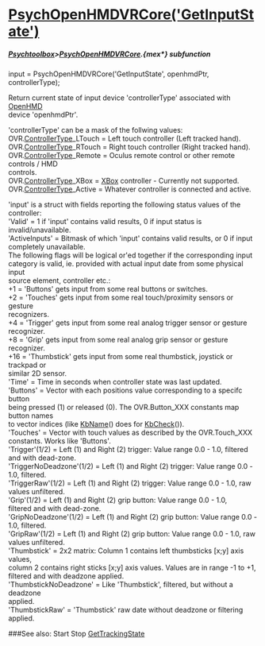 # [PsychOpenHMDVRCore('GetInputState')](PsychOpenHMDVRCore-GetInputState) 
##### [Psychtoolbox](Psychtoolbox)>[PsychOpenHMDVRCore](PsychOpenHMDVRCore).{mex*} subfunction

input = PsychOpenHMDVRCore('GetInputState', openhmdPtr, controllerType);

Return current state of input device 'controllerType' associated with [OpenHMD](OpenHMD)  
device 'openhmdPtr'.  
  
'controllerType' can be a mask of the follwing values:  
OVR.[ControllerType](ControllerType)\_LTouch = Left touch controller (Left tracked hand).  
OVR.[ControllerType](ControllerType)\_RTouch = Right touch controller (Right tracked hand).  
OVR.[ControllerType](ControllerType)\_Remote = Oculus remote control or other remote controls / HMD  
controls.  
OVR.[ControllerType](ControllerType)\_XBox = [XBox](XBox) controller - Currently not supported.  
OVR.[ControllerType](ControllerType)\_Active = Whatever controller is connected and active.  
  
'input' is a struct with fields reporting the following status values of the  
controller:  
'Valid' = 1 if 'input' contains valid results, 0 if input status is  
invalid/unavailable.  
'ActiveInputs' = Bitmask of which 'input' contains valid results, or 0 if input  
completely unavailable.  
The following flags will be logical or'ed together if the corresponding input  
category is valid, ie. provided with actual input date from some physical input  
source element, controller etc.:  
+1  = 'Buttons' gets input from some real buttons or switches.  
+2  = 'Touches' gets input from some real touch/proximity sensors or gesture  
recognizers.  
+4  = 'Trigger' gets input from some real analog trigger sensor or gesture  
recognizer.  
+8  = 'Grip' gets input from some real analog grip sensor or gesture recognizer.  
+16 = 'Thumbstick' gets input from some real thumbstick, joystick or trackpad or  
similar 2D sensor.  
'Time' = Time in seconds when controller state was last updated.  
'Buttons' = Vector with each positions value corresponding to a specifc button  
being pressed (1) or released (0). The OVR.Button\_XXX constants map button names  
to vector indices (like [KbName](KbName)() does for [KbCheck](KbCheck)()).  
'Touches' = Vector with touch values as described by the OVR.Touch\_XXX  
constants. Works like 'Buttons'.  
'Trigger'(1/2) = Left (1) and Right (2) trigger: Value range 0.0 - 1.0, filtered  
and with dead-zone.  
'TriggerNoDeadzone'(1/2) = Left (1) and Right (2) trigger: Value range 0.0 -  
1.0, filtered.  
'TriggerRaw'(1/2) = Left (1) and Right (2) trigger: Value range 0.0 - 1.0, raw  
values unfiltered.  
'Grip'(1/2) = Left (1) and Right (2) grip button: Value range 0.0 - 1.0,  
filtered and with dead-zone.  
'GripNoDeadzone'(1/2) = Left (1) and Right (2) grip button: Value range 0.0 -  
1.0, filtered.  
'GripRaw'(1/2) = Left (1) and Right (2) grip button: Value range 0.0 - 1.0, raw  
values unfiltered.  
'Thumbstick' = 2x2 matrix: Column 1 contains left thumbsticks [x;y] axis values,  
column 2 contains right sticks [x;y] axis values. Values are in range -1 to +1,  
filtered and with deadzone applied.  
'ThumbstickNoDeadzone' = Like 'Thumbstick', filtered, but without a deadzone  
applied.  
'ThumbstickRaw' = 'Thumbstick' raw date without deadzone or filtering applied.  
  
  


###See also:
Start Stop [GetTrackingState](PsychOpenHMDVRCore-GetTrackingState)
